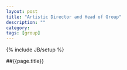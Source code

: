 ```yaml
---
layout: post
title: "Artistic Director and Head of Group"
description: ""
category: 
tags: [group]
---
```

{% include JB/setup %}

##{{page.title}}



